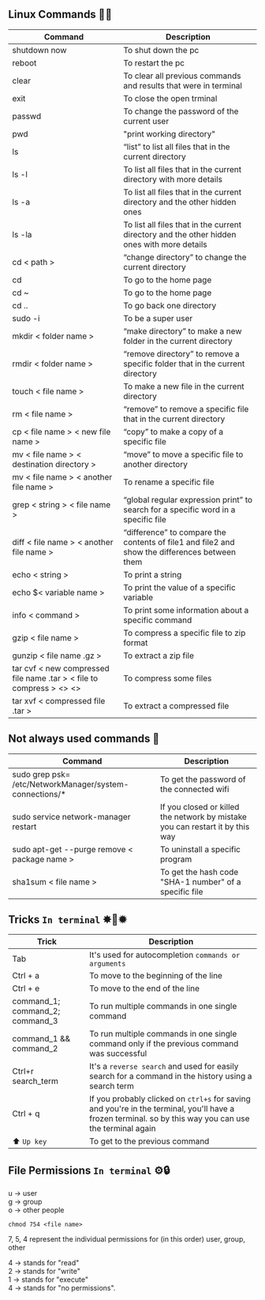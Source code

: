 ## Linux Commands 🧑‍💻

Command | Description
------- | -----------
shutdown now | To shut down the pc
reboot | To restart the pc
clear | To clear all previous commands and results that were in terminal
exit | To close the open trminal
passwd | To change the password of the current user
pwd | "print working directory"
ls | “list” to list all files that in the current directory
ls -l | To list all files that in the current directory with more details
ls -a | To list all files that in the current directory and the other hidden ones
ls -la | To list all files that in the current directory and the other hidden ones with more details
cd < path > | “change directory” to change the current directory
cd | To go to the home page
cd ~ | To go to the home page
cd .. | To go back one directory
sudo -i | To be a super user
mkdir < folder name > | “make directory” to make a new folder in the current directory
rmdir < folder name > | “remove directory” to remove a specific folder that in the current directory
touch < file name > | To make a new file in the current directory
rm < file name > | “remove” to remove a specific file that in the current directory
cp < file name > < new file name > | “copy” to make a copy of a specific file
mv < file name > < destination directory > | “move” to move a specific file to another directory
mv < file name > < another file name > | To rename a specific file
grep < string > < file name > | “global regular expression print” to search for a specific word in a specific file
diff < file name > < another file name > | “difference” to compare the contents of file1 and file2 and show the differences between them
echo < string > | To print a string
echo $< variable name > | To print the value of a specific variable
info < command > | To print some information about a specific command
gzip < file name > | To compress a specific file to zip format
gunzip < file name .gz > | To extract a zip file
tar cvf < new compressed file name .tar > < file to compress > <> <> | To compress some files
tar xvf < compressed file .tar > | To extract a compressed file


## Not always used commands 🧐

Command | Description
-- | --
sudo grep psk= /etc/NetworkManager/system-connections/* | To get the password of the connected wifi
sudo service network-manager restart | If you closed or killed the network by mistake you can restart it by this way
sudo apt-get --purge remove < package name > | To uninstall a specific program
sha1sum < file name > | To get the hash code "SHA-1 number" of a specific file


## Tricks `In terminal` ✸🧙‍✹

Trick | Description
-- | --
Tab | It's used for autocompletion `commands or arguments`
Ctrl + a | To move to the beginning of the line 
Ctrl + e | To move to the end of the line 
command_1; command_2; command_3 | To run multiple commands in one single command
command_1 && command_2 | To run multiple commands in one single command only if the previous command was successful
Ctrl+r search_term | It's a `reverse search` and used for easily search for a command in the history using a search term
Ctrl + q | If you probably clicked on `ctrl+s` for saving and you're in the terminal, you'll have a frozen terminal. so by this way you can use the terminal again
⬆️ `Up key` | To get to the previous command


## File Permissions `In terminal` ⚙️🔒

u  -> user 	   <br>
g  -> group 	   <br>
o  -> other people <br>

`chmod 754 <file name>` <br>

7, 5, 4 represent the individual permissions for (in this order) user, group, other <br>

4  ->  stands for "read"    <br>
2  ->  stands for "write"   <br>
1  ->  stands for "execute" <br>
4  ->  stands for "no permissions".


